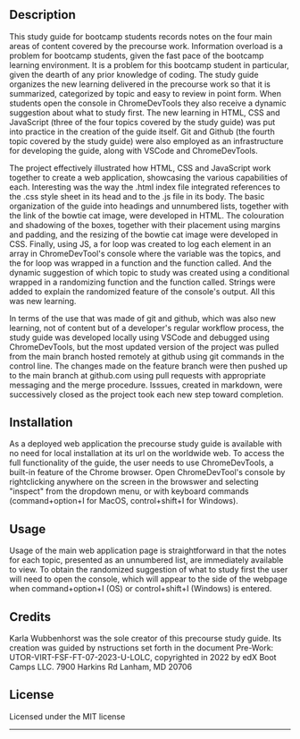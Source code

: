 # <Precourse Study Guide>

## Description

This study guide for bootcamp students records notes on the four main areas of content covered by the precourse work. Information overload is a problem for bootcamp students, given the fast pace of the bootcamp learning environment. It is a problem for this bootcamp student in particular, given the dearth of any prior knowledge of coding. The study guide organizes the new learning delivered in the precourse work so that it is summarized, categorized by topic and easy to review in point form. When students open the console in ChromeDevTools they also receive a dynamic suggestion about what to study first. The new learning in HTML, CSS and JavaScript (three of the four topics covered by the study guide) was put into practice in the creation of the guide itself. Git and Github (the fourth topic covered by the study guide) were also employed as an infrastructure for developing the guide, along with VSCode and ChromeDevTools. 

The project effectively illustrated how HTML, CSS and JavaScript work together to create a web application, showcasing the various capabilities of each. Interesting was the way the .html index file integrated references to the .css style sheet in its head and to the .js file in its body. The basic organization of the guide into headings and unnumbered lists, together with the link of the bowtie cat image, were developed in HTML. The colouration and shadowing of the boxes, together with their placement using margins and padding, and the resizing of the bowtie cat image were developed in CSS. Finally, using JS, a for loop was created to log each element in an array in ChromeDevTool's console where the variable was the topics, and the for loop was wrapped in a function and the function called. And the dynamic suggestion of which topic to study was created using a conditional wrapped in a randomizing function and the function called. Strings were added to explain the randomized feature of the console's output. All this was new learning. 

In terms of the use that was made of git and github, which was also new learning, not of content but of a developer's regular workflow process, the study guide was developed locally using VSCode and debugged using ChromeDevTools, but the most updated version of the project was pulled from the main branch hosted remotely at github using git commands in the control line. The changes made on the feature branch were then pushed up to the main branch at github.com using pull requests with appropriate messaging and the merge procedure. Isssues, created in markdown, were successively closed as the project took each new step toward completion.

## Installation

As a deployed web application the precourse study guide is available with no need for local installation at its url on the worldwide web. To access the full functionality of the guide, the user needs to use ChromeDevTools, a built-in feature of the Chrome browser. Open ChromeDevTool's console by rightclicking anywhere on the screen in the browswer and selecting "inspect" from the dropdown menu, or with keyboard commands (command+option+I for MacOS, control+shift+I for Windows).

## Usage

Usage of the main web application page is straightforward in that the notes for each topic, presented as an unnumbered list, are immediately available to view.  To obtain the randomized suggestion of what to study first the user will need to open the console, which will appear to the side of the webpage when command+option+I (OS) or control+shift+I (Windows) is entered. 

## Credits

Karla Wubbenhorst was the sole creator of this precourse study guide.  Its creation was guided by nstructions set forth in the document Pre-Work: UTOR-VIRT-FSF-FT-07-2023-U-LOLC, copyrighted in 2022 by edX Boot Camps LLC. 7900 Harkins Rd Lanham, MD 20706 

## License

Licensed under the MIT license

---
